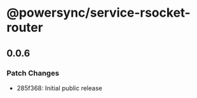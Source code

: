 # @powersync/service-rsocket-router

## 0.0.6

### Patch Changes

- 285f368: Initial public release
